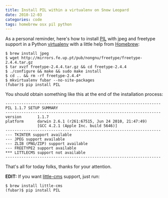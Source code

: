 ```yaml
---
title: Install PIL within a virtualenv on Snow Leopard
date: 2010-12-03
categories: code
tags: homebrew osx pil python
---
```


As a personal reminder, here's how to install [PIL](http://www.pythonware.com/products/pil/) with jpeg and freetype support in a Python [virtualenv](/post/573774396/installer-django-dans-un-environnement-python-virtuel) with a little help from [Homebrew](https://github.com/mxcl/homebrew):

```terminal
$ brew install jpeg
$ wget http://mirrors.fe.up.pt/pub/nongnu/freetype/freetype-2.4.4.tar.gz
$ tar xvzf freetype-2.4.4.tar.gz && cd freetype-2.4.4
$ ./configure && make && sudo make install
$ cd .. && rm -rf freetype-2.4.4*
$ mkvirtualenv fubar --no-site-packages
(fubar)$ pip install PIL
```

You should obtain something like this at the end of the installation process:

```terminal
--------------------------------------------------------------------
PIL 1.1.7 SETUP SUMMARY
--------------------------------------------------------------------
version       1.1.7
platform      darwin 2.6.1 (r261:67515, Jun 24 2010, 21:47:49)
              [GCC 4.2.1 (Apple Inc. build 5646)]
--------------------------------------------------------------------
--- TKINTER support available
--- JPEG support available
--- ZLIB (PNG/ZIP) support available
--- FREETYPE2 support available
*** LITTLECMS support not available
--------------------------------------------------------------------
```

That's all for today folks, thanks for your attention.

**EDIT:** If you want [little-cms](http://www.littlecms.com/) support, just run:

```terminal
$ brew install little-cms
(fubar)$ pip install PIL
```
